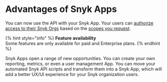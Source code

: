 # Advantages of Snyk Apps

You can now use the API with your Snyk App. Your users can [authorize access to their Snyk Orgs](./) based on the [scopes you request](getting-started-with-snyk-apps/create-an-app-via-the-api.md#requesting-scopes).

{% hint style="info" %}
**Feature availability**\
Some features are only available for paid and Enterprise plans.
{% endhint %}

Snyk Apps open a range of new opportunities. You can create your own reporting, metrics, or even a user management App. You can move your automated Snyk API scripts and transform them into a Snyk App, which will add a better UX/UI experience for your Snyk organization users.
